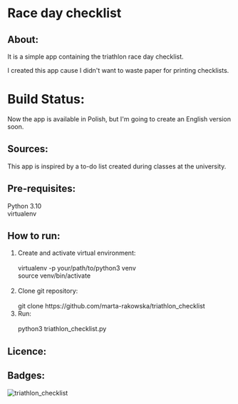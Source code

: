 # Race day checklist

## About:

It is a simple app containing the triathlon race day checklist.

I created this app cause I didn't want to waste paper for printing checklists.

# Build Status:

Now the app is available in Polish, but I'm going to create an English version soon.
  
## Sources:

<p>This app is inspired by a to-do list created during classes at the university.</p>

## Pre-requisites:

Python 3.10<br>
virtualenv

## How to run:

<ol>
  <li>Create and activate virtual environment:<br><br>
      virtualenv -p your/path/to/python3 venv<br>
      source venv/bin/activate<br><br>
  <li>Clone git repository:<br><br>
      git clone https://github.com/marta-rakowska/triathlon_checklist
  <li>Run:<br><br>
      python3 triathlon_checklist.py <br>        
</ol>

## Licence:

## Badges:
![triathlon_checklist](https://img.shields.io/github/languages/top/marta-rakowska/triathlon_checklist)
